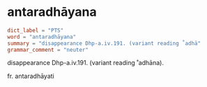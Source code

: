 # antaradhāyana

``` toml
dict_label = "PTS"
word = "antaradhāyana"
summary = "disappearance Dhp-a.iv.191. (variant reading ˚adhā"
grammar_comment = "neuter"
```

disappearance Dhp\-a.iv.191. (variant reading ˚adhāna).

fr. antaradhāyati

